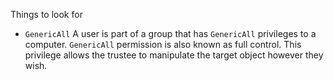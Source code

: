 
Things to look for
- `GenericAll` 
	A user is part of a group that has `GenericAll` privileges to a computer. `GenericAll` permission is also known as full control. This privilege allows the trustee to manipulate the target object however they wish.
